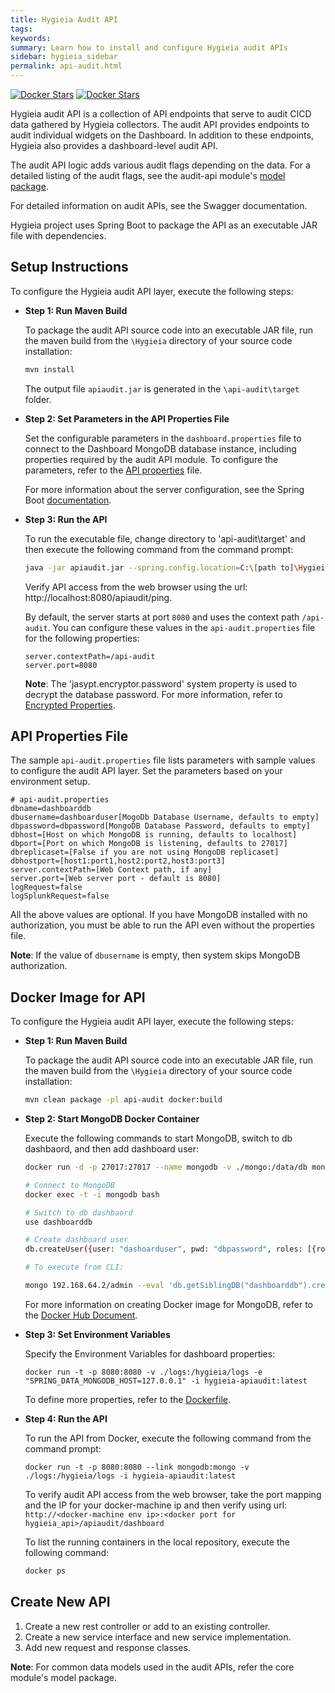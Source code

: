 ```yaml
---
title: Hygieia Audit API
tags:
keywords:
summary: Learn how to install and configure Hygieia audit APIs
sidebar: hygieia_sidebar
permalink: api-audit.html
---
```

[![Docker Stars](https://img.shields.io/docker/stars/capitalone/hygieia-api.svg)](https://hub.docker.com/r/capitalone/hygieia-api/)
[![Docker Stars](https://img.shields.io/docker/pulls/capitalone/hygieia-api.svg)](https://hub.docker.com/r/capitalone/hygieia-api/)

Hygieia audit API is a collection of API endpoints that serve to audit CICD data gathered by Hygieia collectors. The audit API provides endpoints to audit individual widgets on the Dashboard. In addition to these endpoints, Hygieia also provides a dashboard-level audit API. 

The audit API logic adds various audit flags depending on the data. For a  detailed listing of the audit flags, see the audit-api module's [model package](https://github.com/capitalone/Hygieia/blob/master/api-audit/src/main/java/com/capitalone/dashboard/model/AuditStatus.java).

For detailed information on audit APIs, see the Swagger documentation. 

Hygieia project uses Spring Boot to package the API as an executable JAR file with dependencies.

## Setup Instructions

To configure the Hygieia audit API layer, execute the following steps:

*	**Step 1: Run Maven Build**

	To package the audit API source code into an executable JAR file, run the maven build from the `\Hygieia` directory of your source code installation:

	```bash
	mvn install
	```

	The output file `apiaudit.jar` is generated in the `\api-audit\target` folder.

*	**Step 2: Set Parameters in the API Properties File**

	Set the configurable parameters in the `dashboard.properties` file to connect to the Dashboard MongoDB database instance, including properties required by the audit API module. To configure the parameters, refer to the [API properties](#api-properties-file) file.

	For more information about the server configuration, see the Spring Boot [documentation](http://docs.spring.io/spring-boot/docs/current-SNAPSHOT/reference/htmlsingle/#boot-features-external-config-application-property-files).

*	**Step 3: Run the API**

	To run the executable file, change directory to 'api-audit\target' and then execute the following command from the command prompt:

	```bash
	java -jar apiaudit.jar --spring.config.location=C:\[path to]\Hygieia\api-audit\api-audit.properties
	```
	Verify API access from the web browser using the url: http://localhost:8080/apiaudit/ping.

	By default, the server starts at port `8080` and uses the context path `/api-audit`. You can configure these values in the `api-audit.properties` file for the following properties:

	```properties
	server.contextPath=/api-audit
	server.port=8080
	```

	**Note**: The 'jasypt.encryptor.password' system property is used to decrypt the database password. For more information, refer to [Encrypted Properties](../setup.md#encrypted-properties).

## API Properties File

The sample `api-audit.properties` file lists parameters with sample values to configure the audit API layer. Set the parameters based on your environment setup.

```properties
# api-audit.properties
dbname=dashboarddb
dbusername=dashboarduser[MogoDb Database Username, defaults to empty]
dbpassword=dbpassword[MongoDB Database Password, defaults to empty]
dbhost=[Host on which MongoDB is running, defaults to localhost]
dbport=[Port on which MongoDB is listening, defaults to 27017]
dbreplicaset=[False if you are not using MongoDB replicaset]
dbhostport=[host1:port1,host2:port2,host3:port3]
server.contextPath=[Web Context path, if any]
server.port=[Web server port - default is 8080]
logRequest=false
logSplunkRequest=false
```

All the above values are optional. If you have MongoDB installed with no authorization, you must be able to run the API even without the properties file.

**Note**: If the value of `dbusername` is empty, then system skips MongoDB authorization.

## Docker Image for API

To configure the Hygieia audit API layer, execute the following steps:

*	**Step 1: Run Maven Build**

	To package the audit API source code into an executable JAR file, run the maven build from the `\Hygieia` directory of your source code installation:

	```bash
	mvn clean package -pl api-audit docker:build
	```
	
*	**Step 2: Start MongoDB Docker Container**

	Execute the following commands to start MongoDB, switch to db dashbaord, and then add dashboard user:

	``` bash
	docker run -d -p 27017:27017 --name mongodb -v ./mongo:/data/db mongo:latest  mongod --smallfiles

	# Connect to MongoDB
	docker exec -t -i mongodb bash

	# Switch to db dashbaord
	use dashboarddb

	# Create dashboard user
	db.createUser({user: "dashoarduser", pwd: "dbpassword", roles: [{role: "readWrite", db: "dashboarddb"}]})

	# To execute from CLI:

	mongo 192.168.64.2/admin --eval 'db.getSiblingDB("dashboarddb").createUser({user: "dashboarduser", pwd: "dbpassword", roles: [{role: "readWrite", db: "dashboarddb"}]})'
	```

	For more information on creating Docker image for MongoDB, refer to the [Docker Hub Document](https://hub.docker.com/r/library/mongo/).

*   **Step 3: Set Environment Variables**

	Specify the Environment Variables for dashboard properties:

	```
	docker run -t -p 8080:8080 -v ./logs:/hygieia/logs -e "SPRING_DATA_MONGODB_HOST=127.0.0.1" -i hygieia-apiaudit:latest
	```

	To define more properties, refer to the [Dockerfile](https://github.com/capitalone/Hygieia/blob/master/api-audit/docker/Dockerfile).

*	**Step 4: Run the API**

	To run the API from Docker, execute the following command from the command prompt:

	```
	docker run -t -p 8080:8080 --link mongodb:mongo -v ./logs:/hygieia/logs -i hygieia-apiaudit:latest
	```
	To verify audit API access from the web browser, take the port mapping and the IP for your docker-machine <env> ip and then verify using url: `http://<docker-machine env ip>:<docker port for hygieia_api>/apiaudit/dashboard`

	To list the running containers in the local repository, execute the following command:

	```bash
	docker ps
	```

## Create New API

1. Create a new rest controller or add to an existing controller.
2. Create a new service interface and new service implementation.
3. Add new request and response classes.

**Note**: For common data models used in the audit APIs, refer the core module's model package.
